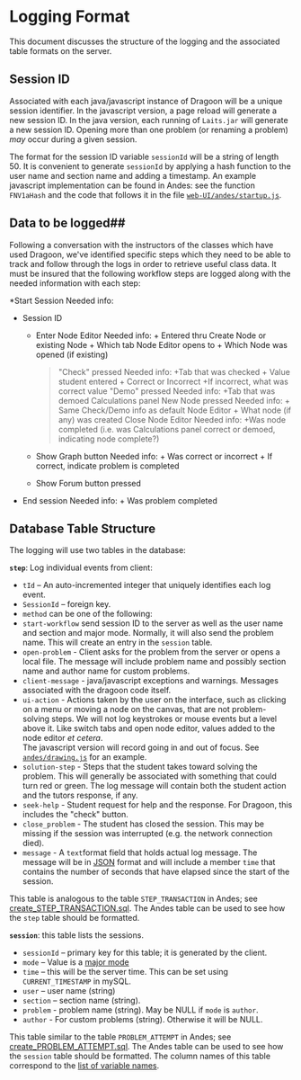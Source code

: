 # Logging Format #

This document discusses the structure of the logging and the associated table formats on the server.

## Session ID ##

Associated with each java/javascript instance of Dragoon will be a unique session identifier.  In the javascript version, a page reload will generate a new session ID.  In the java version, each running of `Laits.jar` will generate a new session ID.  Opening more than one problem (or renaming a problem) *may* occur during a given session.

The format for the session ID variable `sessionId` will be a string of length 50.
It is convenient to generate `sessionId` by applying a hash function to the user name and section name and adding a timestamp.  An example javascript implementation can be found in Andes:  see the function `FNV1aHash` and the code that follows it in the file  [`web-UI/andes/startup.js`](https://github.com/bvds/andes/blob/master/web-UI/andes/startup.js).

## Data to be logged##

Following a conversation with the instructors of the classes which have used Dragoon, we've identified specific steps which they need to be able to track and follow through the logs in order to retrieve useful class data.  It must be insured that the following workflow steps are logged along with the needed information with each step:

*Start Session
 Needed info: 
  + Session ID
	- Enter Node Editor
		Needed info:
			+ Entered thru Create Node or existing Node
			+ Which tab Node Editor opens to
			+ Which Node was opened (if existing)
		> "Check" pressed
			Needed info:
				+Tab that was checked
				+ Value student entered
				+ Correct or Incorrect
				+If incorrect, what was correct value
		> "Demo" pressed
			Needed info:
				+Tab that was demoed
		>Calculations panel New Node pressed
			Needed info:
				+ Same Check/Demo info as default Node Editor
				+ What node (if any) was created
		>Close Node Editor
			Needed info:
				+Was node completed (i.e. was Calculations panel correct or demoed, indicating node complete?)
	
	- Show Graph button
		Needed info:
			+ Was correct or incorrect
			+ If correct, indicate problem is completed
	
	- Show Forum button pressed
	
* End session
		Needed info:
			+ Was problem completed

## Database Table Structure ##

The logging will use two tables in the database:

**`step`**:  Log individual events from client:

*	`tId` – An auto-incremented integer that uniquely identifies each log event.
*	`SessionId` – foreign key. 
*	`method` can be one of the following:
 *	`start-workflow` send session ID to the server as well as the user name and section and major mode.  Normally, it will also send the problem name.  This will create an entry in the `session` table.
 * `open-problem` - Client asks for the problem from the server or opens a local file.  The message will include problem name and possibly section name and author name for custom problems.
 *	`client-message` - java/javascript exceptions and warnings.  Messages associated with the dragoon code itself.
 *	`ui-action` - Actions taken by the user on the interface, such as clicking on a menu or moving a node on the canvas, that are not problem-solving steps.  We will not log keystrokes or mouse events but a level above it. Like switch tabs and open node editor, values added to the node editor *et cetera*.  
 The javascript version will record going in and out of focus.  See [`andes/drawing.js`](https://github.com/bvds/andes/blob/master/web-UI/andes/drawing.js) for an example.
 *	`solution-step`  - Steps that the student takes toward solving the problem.  This will generally be associated with something that could turn red or green.  The log message will contain both the student action and the tutors response, if any.
 * `seek-help` -  Student request for help and the response.  For Dragoon, this includes the "check" button.
 *	`close_problem` - The student has closed the session.  This may be missing if the session was interrupted (e.g. the network connection died).
*	`message` - A `text`format field that holds actual log message.  The message will be in [JSON](http://json.org/) format and will include a member `time` that contains the number of seconds that have elapsed since the start of the session.

This table is analogous to the table `STEP_TRANSACTION` in Andes; see [create_STEP_TRANSACTION.sql](https://github.com/bvds/andes/blob/master/LogProcessing/database/create_STEP_TRANSACTION.sql).  The Andes table can be used to see how the `step` table should be formatted.

**`session`**: this table lists the sessions.

*	`sessionId` – primary key for this table; it is generated by the client.
*	`mode` – Value is a [major mode](major-modes.md)
*	`time` – this will be the server time. This can be set using `CURRENT_TIMESTAMP` in mySQL.
*	`user` – user name (string)
*	`section` – section name (string).
*   `problem` - problem name (string).  May be NULL if `mode` is `author`.
*	 `author` - For custom problems (string).  Otherwise it will be NULL.

This table similar to the table `PROBLEM_ATTEMPT` in Andes; see [create_PROBLEM_ATTEMPT.sql](https://github.com/bvds/andes/blob/master/LogProcessing/database/create_PROBLEM_ATTEMPT.sql).  The Andes table can be used to see how the `session` table should be formatted.  The column names of this table correspond to the [list of variable names](sessions.md). 
